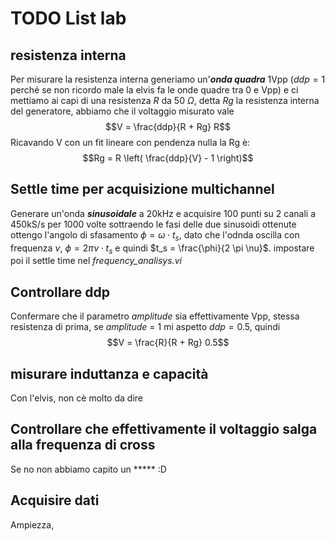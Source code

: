 # TODO List lab

## resistenza interna
Per misurare la resistenza interna generiamo un'***onda quadra*** 1Vpp ($ddp = 1$ perché se non ricordo male la elvis fa le onde quadre tra 0 e Vpp) e ci mettiamo ai capi di una resistenza $R$ da 50 $\Omega$, detta $Rg$ la resistenza interna del generatore, abbiamo che il voltaggio misurato vale
$$V = \frac{ddp}{R + Rg} R$$ 
Ricavando V con un fit lineare con pendenza nulla la Rg è:
$$Rg = R \left( \frac{ddp}{V} - 1 \right)$$

## Settle time per acquisizione multichannel
Generare un'onda ***sinusoidale*** a 20kHz e acquisire 100 punti su 2 canali a 450kS/s per 1000 volte
sottraendo le fasi delle due sinusoidi ottenute ottengo l'angolo di sfasamento $\phi = \omega \cdot t_s$, dato che l'odnda oscilla con frequenza $\nu$, $\phi= 2 \pi \nu \cdot t_s$ e quindi $t_s = \frac{\phi}{2 \pi \nu}$. impostare poi il settle time nel *frequency_analisys.vi* 

## Controllare ddp
Confermare che il parametro *amplitude* sia effettivamente Vpp, stessa resistenza di prima, se *amplitude*  = 1 mi aspetto $ddp = 0.5$, quindi
$$V = \frac{R}{R + Rg} 0.5$$

## misurare  induttanza e capacità
Con l'elvis, non cè molto da dire

## Controllare che effettivamente il voltaggio salga alla frequenza di cross
Se no non abbiamo capito un ***** :D

## Acquisire dati
Ampiezza,
<!--stackedit_data:
eyJoaXN0b3J5IjpbLTE4ODU5ODcyMiwtNjQzNjIwNDA2LC0yMT
AxMTczOTAwLDkyMjIwMzM1NSwtNTc3OTY0MjMsMTAxNTY2MzE0
OSwxNzEyMzYyMjcsLTE2NDA5MzExMTZdfQ==
-->